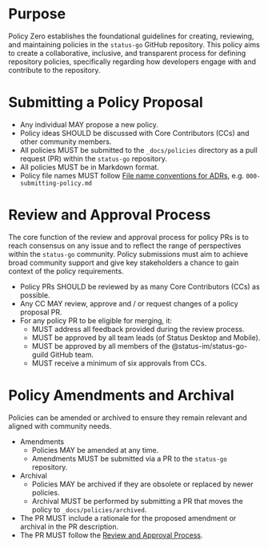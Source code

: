 # Purpose

Policy Zero establishes the foundational guidelines for
creating, reviewing, and maintaining policies in the `status-go`
GitHub repository. This policy aims to create a collaborative,
inclusive, and transparent process for defining repository
policies, specifically regarding how developers engage with
and contribute to the repository.

# Submitting a Policy Proposal

- Any individual MAY propose a new policy.
- Policy ideas SHOULD be discussed with Core Contributors
(CCs) and other community members.
- All policies MUST be submitted to the `_docs/policies`
 directory as a pull request (PR) within the `status-go` repository.
- All policies MUST be in Markdown format.
- Policy file names MUST follow [File name conventions for ADRs](https://github.com/joelparkerhenderson/architecture-decision-record?tab=readme-ov-file#file-name-conventions-for-adrs), e.g. `000-submitting-policy.md`

# Review and Approval Process

The core function of the review and approval process for policy
PRs is to reach consensus on any issue and to reflect the range
of perspectives within the `status-go` community. Policy
submissions must aim to achieve broad community support and
give key stakeholders a chance to gain context of the policy
requirements.

- Policy PRs SHOULD be reviewed by as many Core Contributors (CCs) as possible.
- Any CC MAY review, approve and / or request changes of a policy proposal PR.
- For any policy PR to be eligible for merging, it:
    - MUST address all feedback provided during the review process.
    - MUST be approved by all team leads (of Status Desktop and Mobile).
    - MUST be approved by all members of the @status-im/status-go-guild
     GitHub team.
    - MUST receive a minimum of six approvals from CCs.

# Policy Amendments and Archival

Policies can be amended or archived to ensure they remain relevant and aligned
with community needs.

- Amendments
    - Policies MAY be amended at any time.
    - Amendments MUST be submitted via a PR to the `status-go` repository.
- Archival
    - Policies MAY be archived if they are obsolete or replaced by newer
    policies.
    - Archival MUST be performed by submitting a PR that moves the policy
    to `_docs/policies/archived`.
- The PR MUST include a rationale for the proposed amendment or archival
in the PR description.
- The PR MUST follow the [Review and Approval Process](#review-and-approval-process).
